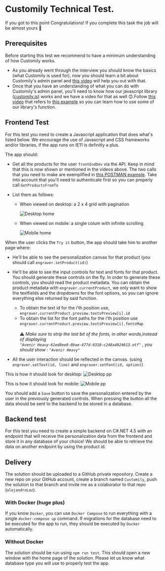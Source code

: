 # Customily Technical Test.

If you got to this point Congratulations! If you complete this task the job will be almost yours 💪

## Prerequisites
Before starting this test we recommend to have a minimum understanding of how Customily works.
- As you already went through the interview you should know the basics (what Customily is used for), now you should learn a bit about Customily's admin panel and [this video](https://www.youtube.com/watch?v=j6-fIL6bSTA) will help you out with that.
- Once that you have an understanding of what you can do with Customily's admin panel, you'll need to know how our javascript library ([customily.js](https://cdn.customily.com/customily.js)) works 
and we have a video for that as well 😊.Follow [this video](https://www.youtube.com/watch?v=nFA4rfmzXqk) that refers to [this example](https://cdn.customily.com/example.html) so you can learn how to use some of our library's function.

## Frontend Test
For this test you need to create a Javascript application that does what's listed below.
We encourage the use of Javascript and CSS frameworks and/or libraries, if the app runs on IE11 is definitly a plus.

The app should:
- Get all the products for the user `frontEndDev` via the API. Keep in mind that this is now shown or mentioned in the videos above.
The two calls that you need to make are exemplified in [this POSTMAN example](https://app.customily.com/CustomilyAPIExamples.postman_collection.json). 
Take into account that you'll need to authenticate first so you can properly call `GetProductsFromTo`

- List them as follows:

  - When viewed on desktop: a 2 x 4 grid with pagination 
  
    ![Desktop home](http://i.imgur.com/KAVLzbH.png)

  - When viewed on mobile: a single colum with infinite scrolling 
  
    ![Mobile home](https://i.imgur.com/PoDR0py.png)  
   
When the user clicks the `Try it` button, the app should take him to another page where:

  - He'll be able to see the personalization canvas for that product (you should call `engraver.setProduct(id)`)
  - He'll be able to see the input controls for text and fonts for that product. You should generate these controls on the fly.
    In order to generate these controls, you should read the product metadata.  You can obtain the product metadata with `engraver.currentProduct`, we only want to show the textfields and the dropdowns for the font options, so you can ignore everything else returned by said function.

      - To obtain the text id for the i'th position use, `engraver.currentProduct.preview.textsPreview[i].id`
      - To obtain the list for the font paths for the i'th position use `engraver.currentProduct.preview.textsPreview[i].fontsMap`<br /> <br />
:warning: *Make sure to strip the last bit of the fonts, in other words,instead of displaying <br/>`"Avenir Heavy-61ed8ee8-0bae-477d-9310-c248a4924613.otf"` , you should show : `"Avenir Heavy"`*

  - All the user interaction should be reflected in the canvas. (using `engraver.setText(id, line)` and `engraver.setFont(id, option)`)
  
  This is how it should look for desktop:
  ![Desktop pp](https://i.imgur.com/7Il9WwC.png)
  
  This is how it should look for mobile:
  ![Mobile pp](https://i.imgur.com/CMUrC4b.png)
  
  You should add a `Save` button to save the personalization entered by the user in the previously generated controls. When pressing the button all the data should be sent to the backend to be stored in a database.
  
## Backend test
For this test you need to create a simple backend on C#.NET 4.5 with an endpoint that will receive the personalization data from the frontend and store it in any database of your choice! We should be able to retrieve the data on another endpoint by using the product id.
   
## Delivery
The solution should be uploaded to a GitHub private repository. Create a new repo on your GitHub account, create a branch named `Customily`, push the solution to that branch and invite me as a colaborator to that repo (`alejandroLoz`).

### With Docker (huge plus)
If you know `Docker`, you can use `Docker Compose` to run everything with a single `docker-compose up` command. If migrations for the database need to be executed for the app to run, they should be executed by `Docker` automatically.

### Without Docker
The solution should be run using `npm run test`. This should open a new window with the home page of the solution. Please let us know what database type you will use to properly test the app.
